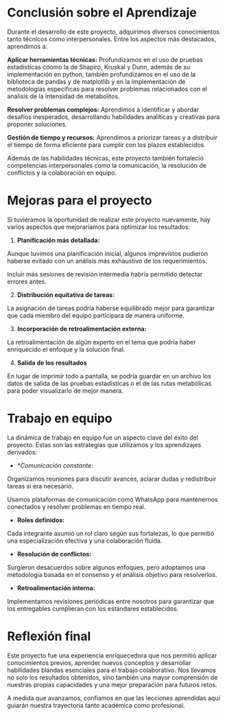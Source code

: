 # Conclusión sobre el Aprendizaje

Durante el desarrollo de este proyecto, adquirimos diversos conocimientos
tanto técnicos como interpersonales. Entre los aspectos más destacados, 
aprendimos a:

**Aplicar herramientas técnicas:** Profundizamos en el uso de pruebas 
estadísticas coomo la de Shapiro, Kruskal y Dunn, además de su 
implementación en python, también profundizamos en el uso de la biblioteca 
de pandas y de matplotlib y en la implementación de metodologías 
específicas para resolver problemas relacionados con el analisis de la 
intensidad de metabolitos.

**Resolver problemas complejos:** Aprendimos a identificar y abordar desafíos inesperados, desarrollando habilidades analíticas y creativas 
para proponer soluciones.

**Gestión de tiempo y recursos:** Aprendimos a priorizar tareas y a distribuir el tiempo de forma eficiente para cumplir con los plazos establecidos.

Además de las habilidades técnicas, este proyecto también fortaleció 
competencias interpersonales como la comunicación, la resolución de 
conflictos y la colaboración en equipo.

# Mejoras para el proyecto

Si tuviéramos la oportunidad de realizar este proyecto nuevamente, hay 
varios aspectos que mejoraríamos para optimizar los resultados:

1. **Planificación más detallada:**

Aunque tuvimos una planificación inicial, algunos imprevistos pudieron 
haberse evitado con un análisis más exhaustivo de los requerimientos.

Incluir más sesiones de revisión intermedia habría permitido detectar 
errores antes.

2. **Distribución equitativa de tareas:**

La asignación de tareas podría haberse equilibrado mejor para garantizar
que cada miembro del equipo participara de manera uniforme.

3. **Incorporación de retroalimentación externa:**

La retroalimentación de algún experto en el tema que podría haber
enriquecido el enfoque y la solución final.

4. **Salida de los resultados**

En lugar de imprimir todo a pantalla, se podría guardar en un archivo los datos de salida de las pruebas estadísticas o el de las rutas metabólicas para poder visualizarlo de mejor manera.

# Trabajo en equipo

La dinámica de trabajo en equipo fue un aspecto clave del éxito del proyecto. Estas son las estrategias que utilizamos y los aprendizajes derivados:

- **Comunicación constante:*

Organizamos reuniones para discutir avances, aclarar dudas y redistribuir 
tareas si era necesario.

Usamos plataformas de comunicación como WhatsApp para 
mantenernos conectados y resolver problemas en tiempo real.


- **Roles definidos:**

Cada integrante asumió un rol claro según sus fortalezas, lo que permitió 
una especialización efectiva y una colaboración fluida.


- **Resolución de conflictos:**

Surgieron desacuerdos sobre algunos enfoques, pero adoptamos una 
metodología basada en el consenso y el análisis objetivo para resolverlos.


- **Retroalimentación interna:**

Implementamos revisiones periódicas entre nosotros para garantizar que los 
entregables cumplieran con los estándares establecidos.

# Reflexión final

Este proyecto fue una experiencia enriquecedora que nos permitió aplicar 
conocimientos previos, aprender nuevos conceptos y desarrollar habilidades 
blandas esenciales para el trabajo colaborativo. Nos llevamos no solo los 
resultados obtenidos, sino también una mayor comprensión de nuestras 
propias capacidades y una mejor preparación para futuros retos.

A medida que avanzamos, confiamos en que las lecciones aprendidas aquí 
guiarán nuestra trayectoria tanto académica como profesional.
